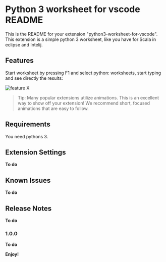 # Python 3 worksheet for vscode README

This is the README for your extension "python3-worksheet-for-vscode". This extension is a simple python 3 worksheet, like you have for Scala in eclipse and Intelij.

## Features

Start worksheet by pressing F1 and select python: worksheets, start typing and see directly the results: 


![feature X](readme/output.gif)

> Tip: Many popular extensions utilize animations. This is an excellent way to show off your extension! We recommend short, focused animations that are easy to follow.

## Requirements

You need pythons 3.

## Extension Settings

**To do**

## Known Issues

**To do**

## Release Notes

**To do**

### 1.0.0

**To do**


**Enjoy!**